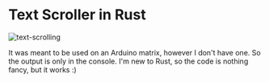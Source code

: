 # Text Scroller in Rust

![text-scrolling](https://user-images.githubusercontent.com/61174959/165394589-8a6d332f-322a-42f5-9935-84a24f792b17.gif)

It was meant to be used on an Arduino matrix, however I don't have one. So the output is only in the console.
I'm new to Rust, so the code is nothing fancy, but it works :)
